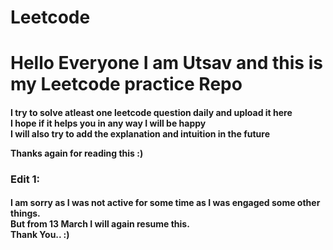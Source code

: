 # Leetcode
<html>
  <head></head>
  <body>
    <h1>Hello Everyone I am Utsav and this is my Leetcode practice Repo <br>
</h1>
    <h4>I try to solve atleast one leetcode question daily and upload it here<br>
I hope if it helps you in any way I will be happy<br>
I will also try to add the explanation and intuition in the future<br>

Thanks again for reading this  :)</h4>

<h3>Edit 1: <br></h3>
<h4>
  I am sorry as I was not active for some time as I was engaged some other things.<br>
  But from 13 March I will again resume this.<br>
  Thank You.. :)
</h4></body>
</html>
